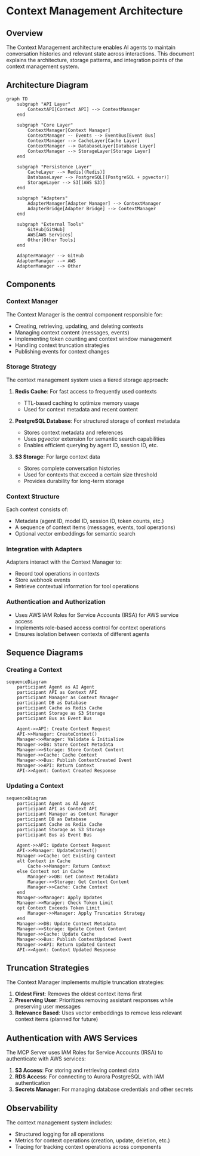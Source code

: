 # Context Management Architecture

## Overview

The Context Management architecture enables AI agents to maintain conversation histories and relevant state across interactions. This document explains the architecture, storage patterns, and integration points of the context management system.

## Architecture Diagram

```mermaid
graph TD
    subgraph "API Layer"
        ContextAPI[Context API] --> ContextManager
    end
    
    subgraph "Core Layer"
        ContextManager[Context Manager]
        ContextManager -- Events --> EventBus[Event Bus]
        ContextManager --> CacheLayer[Cache Layer]
        ContextManager --> DatabaseLayer[Database Layer]
        ContextManager --> StorageLayer[Storage Layer]
    end
    
    subgraph "Persistence Layer"
        CacheLayer --> Redis[(Redis)]
        DatabaseLayer --> PostgreSQL[(PostgreSQL + pgvector)]
        StorageLayer --> S3[(AWS S3)]
    end
    
    subgraph "Adapters"
        AdapterManager[Adapter Manager] --> ContextManager
        AdapterBridge[Adapter Bridge] --> ContextManager
    end
    
    subgraph "External Tools"
        GitHub[GitHub]
        AWS[AWS Services]
        Other[Other Tools]
    end
    
    AdapterManager --> GitHub
    AdapterManager --> AWS
    AdapterManager --> Other
```

## Components

### Context Manager

The Context Manager is the central component responsible for:

- Creating, retrieving, updating, and deleting contexts
- Managing context content (messages, events)
- Implementing token counting and context window management
- Handling context truncation strategies
- Publishing events for context changes

### Storage Strategy

The context management system uses a tiered storage approach:

1. **Redis Cache**: For fast access to frequently used contexts
   - TTL-based caching to optimize memory usage
   - Used for context metadata and recent content

2. **PostgreSQL Database**: For structured storage of context metadata
   - Stores context metadata and references
   - Uses pgvector extension for semantic search capabilities
   - Enables efficient querying by agent ID, session ID, etc.

3. **S3 Storage**: For large context data
   - Stores complete conversation histories
   - Used for contexts that exceed a certain size threshold
   - Provides durability for long-term storage

### Context Structure

Each context consists of:

- Metadata (agent ID, model ID, session ID, token counts, etc.)
- A sequence of context items (messages, events, tool operations)
- Optional vector embeddings for semantic search

### Integration with Adapters

Adapters interact with the Context Manager to:

- Record tool operations in contexts
- Store webhook events
- Retrieve contextual information for tool operations

### Authentication and Authorization

- Uses AWS IAM Roles for Service Accounts (IRSA) for AWS service access
- Implements role-based access control for context operations
- Ensures isolation between contexts of different agents

## Sequence Diagrams

### Creating a Context

```mermaid
sequenceDiagram
    participant Agent as AI Agent
    participant API as Context API
    participant Manager as Context Manager
    participant DB as Database
    participant Cache as Redis Cache
    participant Storage as S3 Storage
    participant Bus as Event Bus
    
    Agent->>API: Create Context Request
    API->>Manager: CreateContext()
    Manager->>Manager: Validate & Initialize
    Manager->>DB: Store Context Metadata
    Manager->>Storage: Store Context Content
    Manager->>Cache: Cache Context
    Manager->>Bus: Publish ContextCreated Event
    Manager->>API: Return Context
    API->>Agent: Context Created Response
```

### Updating a Context

```mermaid
sequenceDiagram
    participant Agent as AI Agent
    participant API as Context API
    participant Manager as Context Manager
    participant DB as Database
    participant Cache as Redis Cache
    participant Storage as S3 Storage
    participant Bus as Event Bus
    
    Agent->>API: Update Context Request
    API->>Manager: UpdateContext()
    Manager->>Cache: Get Existing Context
    alt Context in Cache
        Cache->>Manager: Return Context
    else Context not in Cache
        Manager->>DB: Get Context Metadata
        Manager->>Storage: Get Context Content
        Manager->>Cache: Cache Context
    end
    Manager->>Manager: Apply Updates
    Manager->>Manager: Check Token Limit
    opt Context Exceeds Token Limit
        Manager->>Manager: Apply Truncation Strategy
    end
    Manager->>DB: Update Context Metadata
    Manager->>Storage: Update Context Content
    Manager->>Cache: Update Cache
    Manager->>Bus: Publish ContextUpdated Event
    Manager->>API: Return Updated Context
    API->>Agent: Context Updated Response
```

## Truncation Strategies

The Context Manager implements multiple truncation strategies:

1. **Oldest First**: Removes the oldest context items first
2. **Preserving User**: Prioritizes removing assistant responses while preserving user messages
3. **Relevance Based**: Uses vector embeddings to remove less relevant context items (planned for future)

## Authentication with AWS Services

The MCP Server uses IAM Roles for Service Accounts (IRSA) to authenticate with AWS services:

1. **S3 Access**: For storing and retrieving context data
2. **RDS Access**: For connecting to Aurora PostgreSQL with IAM authentication
3. **Secrets Manager**: For managing database credentials and other secrets

## Observability

The context management system includes:

- Structured logging for all operations
- Metrics for context operations (creation, update, deletion, etc.)
- Tracing for tracking context operations across components
